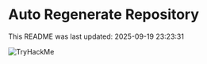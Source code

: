 # Auto Regenerate Repository

This README was last updated: 2025-09-19 23:23:31

 ![TryHackMe](https://tryhackme.com/badge/533634)